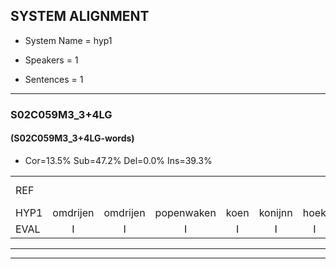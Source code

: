 
## SYSTEM ALIGNMENT

- System Name = hyp1

- Speakers = 1

- Sentences = 1

---

### S02C059M3_3+4LG

#### (S02C059M3_3+4LG-words)

- Cor=13.5%	Sub=47.2%	Del=0.0%	Ins=39.3%

|  |  |  |  |  |  |  |  |  |  |  |  |  |  |  |  |  |  |  |  |  |  |  |  |  |  |  |  |  |  |  |  |  |  |  |  |  |  |  |  |  |  |  |  |  |  |  |  |  |  |  |  |  |  |  |  |  |  |  |  |  |  |  |  |  |  |  |  |  |  |  |  |  |  |  |  |  |  |  |  |  |  |  |  |  |  |  |  |  |  |
|:--- |:---:|:---:|:---:|:---:|:---:|:---:|:---:|:---:|:---:|:---:|:---:|:---:|:---:|:---:|:---:|:---:|:---:|:---:|:---:|:---:|:---:|:---:|:---:|:---:|:---:|:---:|:---:|:---:|:---:|:---:|:---:|:---:|:---:|:---:|:---:|:---:|:---:|:---:|:---:|:---:|:---:|:---:|:---:|:---:|:---:|:---:|:---:|:---:|:---:|:---:|:---:|:---:|:---:|:---:|:---:|:---:|:---:|:---:|:---:|:---:|:---:|:---:|:---:|:---:|:---:|:---:|:---:|:---:|:---:|:---:|:---:|:---:|:---:|:---:|:---:|:---:|:---:|:---:|:---:|:---:|:---:|:---:|:---:|:---:|:---:|:---:|:---:|:---:|:---:|
| REF |  |  |  |  |  |  |  |  | omdraaien | omdraaien | poppenwagen | * | konijnenhok | * | * | elastiekje | * | ruziemaken | * | teddybeer | dierentuin | paddenstoelen | verstoppertje | wasmachine | fototoestel |  |  |  |  |  |  |  |  |  |  |  |  |  |  |  |  |  |  |  |  | toiletpapier | vrachtwagen | buurmannen | vogelkooi | olifant | * | schommelen | iedereen |  |  | * | * | schoenenwinkel | knutselen | ophangen |  |  | verjaardag | sprookjesboek | *(tand) | tandenborstel | * | * | lucifer | slaapkamer | achterdeur | ziekenhuis | nieuwsgierig | afblijven |  |  |  | kabouter | washandje | sneeuwwitje | * | goeiendag | vakantie | limonade | autorijden | eindelijk | familie | * | chocolade |
| HYP1 | omdrijen | omdrijen | popenwaken | koen | konijnn | hoek | i | lastiekje | ilastiekje | ru | ruzie | maken | dat | di | be | atdi | beer | diren | tuin? | wat | estoelen | verstoppertje? | was | machina | fototoestel | maar | wat | is | dat? | ik | zau | praten | is | dat | za | twee | keer | ghou | danu | da | isvede | dus | ni | toalect | papier | rard | waren | burommangen | vogelkooi | olifant | scho | schomballen | iedereen | school | schonen | weet | t | el | knuiptellen | ophangen | verjardag | prookjesboek | dan | danden | borstel | l | luce | luci | ver? | slapkemer | achterdeur | ziekenhuis | nieuwsgierig | afblijven | kawater | was | handje | sneeuwetje | goeie | goeen | dag? | vakanti | pimanala | auto | zeiden | eindelijk | familie | s | chocolade |
| EVAL | I | I | I | I | I | I | I | I | S | S | S | S | S | S | S | S | S | S | S | S | S | S | S | S |  | I | I | I | I | I | I | I | I | I | I | I | I | I | I | I | I | I | I | I | I | S | S | S |  |  | S | S |  | I | I | S | S | S | S |  | I | I | S | S | S | S | S | S | S | S |  |  |  |  | I | I | I | S | S | S | S | S | S | S | S |  |  | S |  |
---

---
